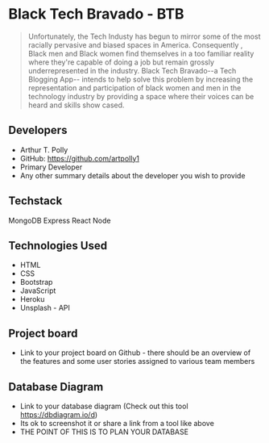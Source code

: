 # Black Tech Bravado - BTB

> Unfortunately, the Tech Industy has begun to mirror some of the most racially pervasive and biased spaces in America. Consequently , Black men and Black women find themselves in a too familiar reality where they're capable of doing a job but remain  grossly underrepresented in the industry. Black Tech Bravado--a Tech Blogging App-- intends to help solve this problem by increasing the representation and participation of black women and men in the technology industry by providing a space where their voices can be heard and skills show cased. 
## Developers

- Arthur T. Polly  
- GitHub:  https://github.com/artpolly1
- Primary Developer 
- Any other summary details about the developer you wish to provide

## Techstack
MongoDB
Express
React
Node

## Technologies Used 
- HTML
-  CSS
-  Bootstrap
-  JavaScript
-  Heroku
-  Unsplash - API

## Project board

- Link to your project board on Github - there should be an overview of the features and some user stories assigned to various team members

## Database Diagram

- Link to your database diagram (Check out this tool https://dbdiagram.io/d)
- Its ok to screenshot it or share a link from a tool like above
- THE POINT OF THIS IS TO PLAN YOUR DATABASE

